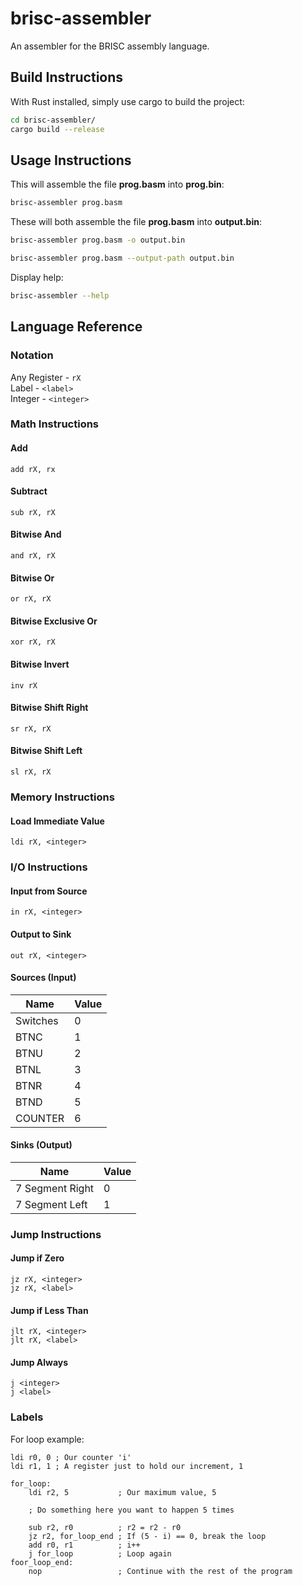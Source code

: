 # brisc-assembler

An assembler for the BRISC assembly language.

## Build Instructions

With Rust installed, simply use cargo to build the project:

```bash
cd brisc-assembler/
cargo build --release
```

## Usage Instructions

This will assemble the file **prog.basm** into **prog.bin**:

```bash
brisc-assembler prog.basm
```

These will both assemble the file **prog.basm** into **output.bin**:

```bash
brisc-assembler prog.basm -o output.bin

brisc-assembler prog.basm --output-path output.bin
```

Display help:

```bash
brisc-assembler --help
```

## Language Reference

### Notation

Any Register - `rX`  
Label - `<label>`  
Integer - `<integer>`  

### Math Instructions

#### Add
```
add rX, rx
```
#### Subtract
```
sub rX, rX
```
#### Bitwise And
```
and rX, rX
```
#### Bitwise Or
```
or rX, rX
```
#### Bitwise Exclusive Or
```
xor rX, rX
```
#### Bitwise Invert
```
inv rX
```
#### Bitwise Shift Right
```
sr rX, rX
```
#### Bitwise Shift Left
```
sl rX, rX
```

### Memory Instructions

#### Load Immediate Value
```
ldi rX, <integer>
```

### I/O Instructions

#### Input from Source
```
in rX, <integer>
```

#### Output to Sink
```
out rX, <integer>
```

#### Sources (Input)

| Name     | Value |
|----------|-------|
| Switches | 0     |
| BTNC     | 1     |
| BTNU     | 2     |
| BTNL     | 3     |
| BTNR     | 4     |
| BTND     | 5     |
| COUNTER  | 6     |

#### Sinks (Output)

| Name            | Value |
|-----------------|-------|
| 7 Segment Right | 0     |
| 7 Segment Left  | 1     |

### Jump Instructions

#### Jump if Zero
```
jz rX, <integer>
jz rX, <label>
```

#### Jump if Less Than
```
jlt rX, <integer>
jlt rX, <label>
```

#### Jump Always
```
j <integer>
j <label>
```

### Labels

For loop example:

```
ldi r0, 0 ; Our counter 'i'
ldi r1, 1 ; A register just to hold our increment, 1

for_loop:
    ldi r2, 5           ; Our maximum value, 5

    ; Do something here you want to happen 5 times

    sub r2, r0          ; r2 = r2 - r0
    jz r2, for_loop_end ; If (5 - i) == 0, break the loop
    add r0, r1          ; i++
    j for_loop          ; Loop again
foor_loop_end:
    nop                 ; Continue with the rest of the program
```